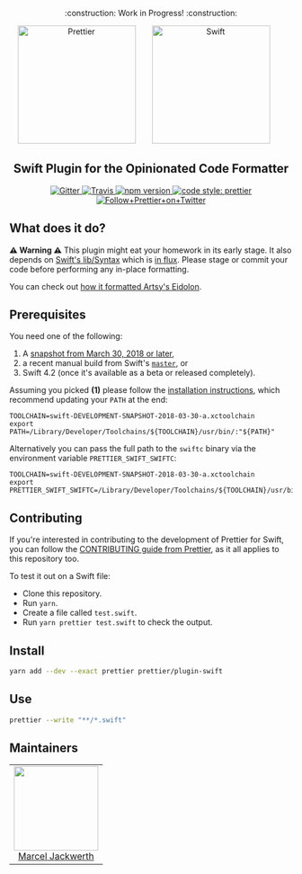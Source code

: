 <p align="center">
    :construction: Work in Progress! :construction:
</p>

<div align="center">
<img alt="Prettier" height="210"
  src="https://cdn.rawgit.com/prettier/prettier-logo/master/images/prettier-icon-light.svg">
<img alt="Swift" height="210px" vspace="" hspace="25"
  src="https://upload.wikimedia.org/wikipedia/commons/9/9d/Swift_logo.svg">
</div>

<h2 align="center">Swift Plugin for the Opinionated Code Formatter</h2>

<p align="center">
  <a href="https://gitter.im/jlongster/prettier">
    <img alt="Gitter" src="https://img.shields.io/gitter/room/jlongster/prettier.svg?style=flat-square">
  </a>
  <a href="https://travis-ci.org/prettier/plugin-swift">
    <img alt="Travis" src="https://img.shields.io/travis/prettier/plugin-swift/master.svg?style=flat-square">
  </a>
  <a href="https://www.npmjs.com/package/@prettier/plugin-swift">
    <img alt="npm version" src="https://img.shields.io/npm/v/@prettier/plugin-swift.svg?style=flat-square">
  </a>
  <!-- <a href="https://www.npmjs.com/package/@prettier/plugin-swift">
    <img alt="monthly downloads" src="https://img.shields.io/npm/dm/@prettier/plugin-swift.svg?style=flat-square">
  </a> -->
  <a href="#badge">
    <img alt="code style: prettier" src="https://img.shields.io/badge/code_style-prettier-ff69b4.svg?style=flat-square">
  </a>
  <a href="https://twitter.com/PrettierCode">
    <img alt="Follow+Prettier+on+Twitter" src="https://img.shields.io/twitter/follow/prettiercode.svg?label=follow+prettier&style=flat-square">
  </a>
</p>

## What does it do?

**:warning: Warning :warning:** This plugin might eat your homework in its early stage.
It also depends on [Swift's lib/Syntax](https://github.com/apple/swift/blob/master/lib/Syntax) which is
[in flux](https://github.com/apple/swift/blob/master/lib/Syntax/Status.md).
Please stage or commit your code before performing any in-place formatting.

You can check out [how it formatted Artsy's Eidolon](https://github.com/sirlantis/eidolon/pull/1/files).

## Prerequisites

You need one of the following:

1. A [snapshot from March 30, 2018 or later](https://swift.org/download/#snapshots),
2. a recent manual build from Swift's [`master`](https://github.com/apple/swift), or
3. Swift 4.2 (once it's available as a beta or released completely).

Assuming you picked **(1)** please follow the
[installation instructions](https://swift.org/download/#using-downloads),
which recommend updating your `PATH` at the end:

```
TOOLCHAIN=swift-DEVELOPMENT-SNAPSHOT-2018-03-30-a.xctoolchain
export PATH=/Library/Developer/Toolchains/${TOOLCHAIN}/usr/bin/:"${PATH}"
```

Alternatively you can pass the full path to the `swiftc` binary
via the environment variable `PRETTIER_SWIFT_SWIFTC`:

```
TOOLCHAIN=swift-DEVELOPMENT-SNAPSHOT-2018-03-30-a.xctoolchain
export PRETTIER_SWIFT_SWIFTC=/Library/Developer/Toolchains/${TOOLCHAIN}/usr/bin/swiftc
```

## Contributing

If you're interested in contributing to the development of Prettier for Swift, you can follow the [CONTRIBUTING guide from Prettier](https://github.com/prettier/prettier/blob/master/CONTRIBUTING.md), as it all applies to this repository too.

To test it out on a Swift file:

* Clone this repository.
* Run `yarn`.
* Create a file called `test.swift`.
* Run `yarn prettier test.swift` to check the output.

## Install

```bash
yarn add --dev --exact prettier prettier/plugin-swift
```

## Use

```bash
prettier --write "**/*.swift"
```

## Maintainers

<table>
  <tbody>
    <tr>
      <td align="center">
        <a href="https://github.com/sirlantis">
          <img width="150" height="150" src="https://github.com/sirlantis.png?v=3&s=150">
          </br>
          Marcel Jackwerth
        </a>
      </td>
    </tr>
  <tbody>
</table>
